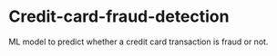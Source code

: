 # Credit-card-fraud-detection
ML model to predict whether a credit card transaction is fraud or not.
